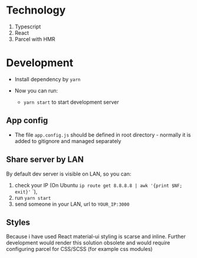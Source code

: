 # Technology

1. Typescript
2. React
4. Parcel with HMR

# Development

- Install dependency by `yarn`
- Now you can run:

  - `yarn start` to start development server

## App config

- The file `app.config.js` should be defined in root directory - normally it is added to gitignore and managed separately 

## Share server by LAN

By default dev server is visible on LAN, so you can:

1. check your IP (On Ubuntu `ip route get 8.8.8.8 | awk '{print $NF; exit}'`
   `),
1. run `yarn start`
1. send someone in your LAN, url to `YOUR_IP:3000`


## Styles
Because i have used React material-ui styling is scarse and inline. Further development would render this solution obsolete and would require configuring parcel for CSS/SCSS (for example css modules)

